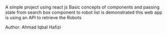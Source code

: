A simple project using react js 
Basic concepts of components and passing state from search box component to robot list is demonstrated
this web app is using an API to retrieve the Robots

Author: Ahmad Iqbal Hafizi